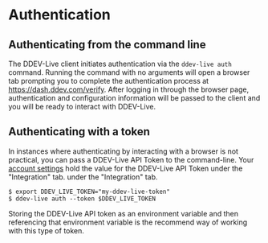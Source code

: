 # Authentication

## Authenticating from the command line
The DDEV-Live client initiates authentication via the `ddev-live auth` command. Running the command with no arguments will open a browser tab prompting you to complete the authentication process at https://dash.ddev.com/verify. After logging in through the browser page, authentication and configuration information will be passed to the client and you will be ready to interact with DDEV-Live.

## Authenticating with a token
In instances where authenticating by interacting with a browser is not practical, you can pass a DDEV-Live API Token to the command-line. Your [account settings](https://dash.ddev.com/settings/integration) hold the value for the DDEV-Live API Token under the "Integration" tab. under the "Integration" tab.

```
$ export DDEV_LIVE_TOKEN="my-ddev-live-token"
$ ddev-live auth --token $DDEV_LIVE_TOKEN
```

Storing the DDEV-Live API token as an environment variable and then referencing that environment variable is the recommend way of working with this type of token.
